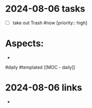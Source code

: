 
# 2024-08-06 tasks

- [ ] take out Trash #now [priority:: high] 

# Aspects:
- 
#daily #templated
[[MOC - daily]]

# 2024-08-06 links
- 


